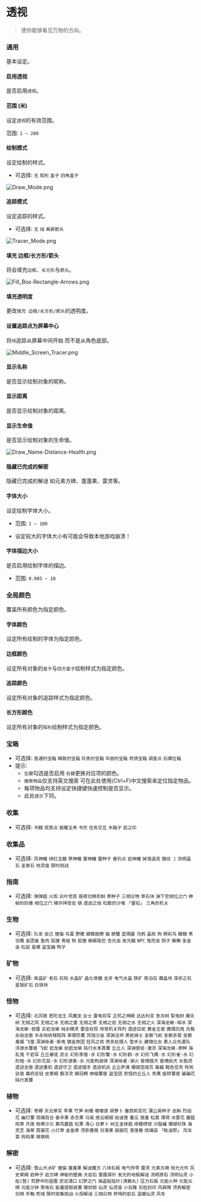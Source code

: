 # 透视

> 使你能够看见万物的方向。

### 通用

基本设定。

#### 启用透视

是否启用`透视`。

#### 范围 (米)

设定`透视`的有效范围。

范围: `1 ~ 200`

#### 绘制模式

设定绘制的样式。

- 可选择: `无` `矩形` `盒子` `四角盒子`

![Draw_Mode.png](_images/ZH_CN/ESP/Draw_Mode.png)

#### 追踪模式

设定追踪的样式。

- 可选择: `无` `线` `离屏箭头`

![Tracer_Mode.png](_images/ZH_CN/ESP/Tracer_Mode.png)

#### 填充 边框/长方形/箭头

将会填充`边框`、`长方形`与`箭头`。

![Fill_Box-Rectangle-Arrows.png](_images/ZH_CN/ESP/Fill_Box-Rectangle-Arrows.png)

#### 填充透明度

更改`填充 边框/长方形/箭头`的透明度。

#### 设置追踪点为屏幕中心

将`线`追踪从屏幕中间开始 而不是从角色底部。

![Middle_Screen_Tracer.png](_images/ZH_CN/ESP/Middle_Screen_Tracer.png)

#### 显示名称

是否显示绘制对象的昵称。

#### 显示距离

是否显示绘制对象的距离。

#### 显示生命值

是否显示绘制对象的生命值。

![Draw_Name-Distance-Health.png](_images/ZH_CN/ESP/Draw_Name-Distance-Health.png)

#### 隐藏已完成的解密

隐藏已完成的解谜 如元素方碑、蓬蓬果、雷灵等。

#### 字体大小

设定绘制字体大小。

- 范围: `1 ~ 100`

- 设定较大的字体大小有可能会导致本地游戏崩溃！

#### 字体描边大小

是否启用绘制字体的描边。

- 范围: `0.005 ~ 10`

### 全局颜色

覆盖所有颜色为指定颜色。

#### 字体颜色

设定所有绘制的字体为指定颜色。

#### 边框颜色

设定所有对象的`盒子`与`四方盒子`绘制样式为指定颜色。

#### 追踪颜色

设定所有对象的追踪样式为指定颜色。

#### 长方形颜色

设定所有对象的`矩形`绘制样式为指定颜色。

### 宝箱

- 可选择: `普通的宝箱` `精致的宝箱` `珍贵的宝箱` `华丽的宝箱` `奇馈宝箱` `调查点` `石摩拉箱`
- 提示: 
  - `左键`勾选是否启用 `右键`更换对应项的颜色。
  - `搜索物品`仅支持英文搜索 可在此处使用(Ctrl+F)中文搜索来定位指定物品。
  - 每项物品均支持设定快捷键快速控制是否显示。
  - 此处`提示`下同。

### 收集

- 可选择: `书籍` `观景点` `旋曜玉帛` `书页` `任务交互` `木箱子` `岩之印`

### 收集品

- 可选择: `风神瞳` `绯红玉髓` `草神瞳` `雷神瞳` `雷种子` `垂钓点` `岩神瞳` `掉落道具` `键纹 |` `流明晶石` `圣章石` `地灵龛` `限时挑战`

### 指南

- 可选择: `弹弹菇` `火炬` `众叶觉蕊` `昼夜切换机制` `草种子` `三相众物` `草石块` `渊下宫相位之门` `神秘的刻像` `相位之门` `精华拜受处` `锅` `遗迹之烛` `松散的沙堆` `「雷石」` `三角的机关`

### 生物

- 可选择: `队友` `自己` `狸猫` `鸟蛋` `野猪` `蝴蝶翅膀` `猫` `螃蟹` `蓝翎露` `乌鸦` `晶核` `狗` `暝彩鸟` `鰻鰻` `茶羽鹰` `金团雀` `鱼肉` `狐狸` `青蛙` `狗` `狐狸` `蜥蜴尾巴` `吉光虫` `发光髓` `NPC` `鬼兜虫` `鸽子` `鍬鳅` `圣金虫` `松鼠` `星螺` `盗宝鼬` `鸭子`

### 矿物

- 可选择: `紫晶矿` `老石` `石珀` `水晶矿` `晶化骨髓` `龙牙` `电气水晶` `铁矿` `夜泊石` `魔晶块` `深赤之石` `星银矿石` `白铁块`

### 怪物

- 可选择: `北风狼` `若陀龙王` `风魔龙` `女士` `雷电将军` `正机之神殿` `达达利亚` `急冻树` `掣电树` `爆炎树` `无相之风` `无相之冰` `无相之雷` `无相之草` `无相之岩` `无相之水` `无相之火` `深海龙蜥·啮冰` `深海龙蜥·吞雷` `古岩龙蜥` `纯水精灵` `雷音权现` `恒常机关阵列` `遗迹巨蛇` `黄金王兽` `魔偶剑鬼` `兆载永劫龙兽` `半永恒统辖矩阵` `翠翎恐蕈` `风蚀沙虫` `深渊法师` `黑蛇骑士` `圣骸飞蛇` `圣骸赤鹫` `圣骸毒蝎` `飞萤` `深渊咏者·紫电` `镀金旅团` `狂风之核` `债务处理人` `莹术士` `藏镜仕女` `愚人众先遣队` `浮游水蕈兽` `飞蛇` `岩龙蜥` `幼岩龙蜥` `陆行水本真蕈` `丘丘人` `深渊使徒·激流` `深海龙蜥·原种` `海乱鬼` `千岩军` `丘丘暴徒` `武士` `幻形豕兽·水` `幻形蟹·水` `幻形鹤·水` `幻形飞鹰·水` `幻形雀·水` `幻形蛙·水` `幻形花鼠·水` `幻形游禽·水` `元能构装体` `深渊咏者·渊火` `兽境猎犬` `兽境幼犬` `长鬓虎` `遗迹龙兽` `遗迹重机` `遗迹守卫` `遗迹猎手` `遗迹机兵` `丘丘萨满` `珊瑚宫成员` `毒蝎` `黯色空売` `牦牦驮兽` `幕府足轻` `史莱姆` `飘浮灵` `棘冠鳄` `伸缩蕈兽` `盗宝团` `奇怪的丘丘人` `秃鹰` `旋转蕈兽` `骗骗花` `陆行真蕈`

### 植物

- 可选择: `枣椰` `天云草实` `苹果` `竹笋` `树莓` `嘟嘟莲` `胡萝卜` `塞西莉亚花` `蒲公英种子` `血斛` `烈焰花` `幽灯蕈` `琉璃百合` `香辛果` `赤念果` `马尾` `绝云椒椒` `劫波莲` `董瓜` `莲蓬` `松茸` `薄荷` `冰雾花` `蘑菇` `鸣草` `月莲` `帕蒂沙兰` `慕风蘑菇` `松果` `清心` `白萝卜` `树王圣体菇` `绯樱绣球` `沙脂蛹` `珊瑚珍珠` `海灵芝` `海草` `霓裳花` `小灯草` `金鱼草` `须弥蔷薇` `日落果` `甜甜花` `落落莓` `琉璃袋` `「毗波耶」` `风车菊` `钩钩果` `墩墩桃`

### 解密

- 可选择: `雪山大冰矿` `狸猫` `蓬蓬果` `解谜魔方` `八块石板` `电气传导` `雷灵` `元素方碑` `恒光元件` `风史莱姆` `岩种子` `岩方碑` `神秘的壁画` `大岩石` `雷霆探针` `发光的地板解谜` `流明原石` `流明仙灵` `小船(暂)` `荒野中的苗圃` `淤泥涌口` `幻梦之门` `海盗船指针(清籁丸)` `压力石板` `元能火种` `元能尖碑` `元能沙钟` `聚电石` `能量提取装置` `键纹锁` `仙灵` `仙灵座` `小石碓` `石柱封印` `风屏障` `须弥解密` `剑柄` `手鞠` `死域` `限时收集挑战` `火炬解谜` `三相众物` `奇特的岩石` `温暖仙灵` `风车`
